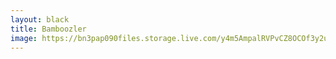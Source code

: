 ```yaml
---
layout: black
title: Bamboozler
image: https://bn3pap090files.storage.live.com/y4m5AmpalRVPvCZ8OCOf3y2uQUh8Tlycjuvup1HA36EE8-XOci9Zfqwno6sRj2mQSwG-DHI_mnnWWKk-RguSyh_FCgreCiX0jHC8bOnZBm1QznkVlWWOjEa_cQPuCuwP4C3nmFOiuma-GhUkIfFaSsxpg5gELS3oTCt2akGcrKX1JOOReIlINaS0rxLmqtw_aUb?width=768&height=1024&cropmode=none
---
```

